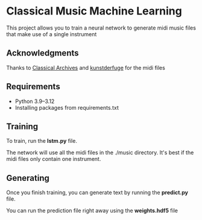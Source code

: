 # Classical Music Machine Learning

This project allows you to train a neural network to generate midi music files that make use of a single instrument

## Acknowledgments

Thanks to [Classical Archives](https://www.classicalarchives.com/midi.html) and [kunstderfuge](https://kunstderfuge.com/) for the midi files

## Requirements

-   Python 3.9–3.12
-   Installing packages from requirements.txt

## Training

To train, run the **lstm.py** file.

The network will use all the midi files in the ./music directory. It's best if the midi files only contain one instrument.

## Generating

Once you finish training, you can generate text by running the **predict.py** file.

You can run the prediction file right away using the **weights.hdf5** file
